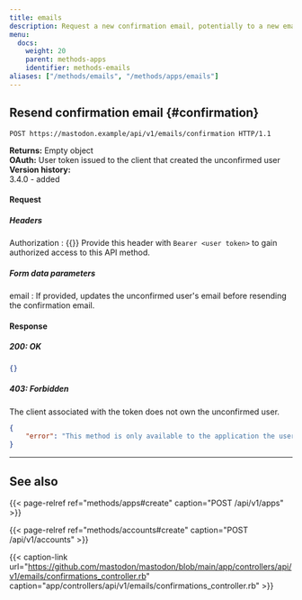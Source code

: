 ```yaml
---
title: emails
description: Request a new confirmation email, potentially to a new email address.
menu:
  docs:
    weight: 20
    parent: methods-apps
    identifier: methods-emails
aliases: ["/methods/emails", "/methods/apps/emails"]
---
```


<style>
#TableOfContents ul ul ul {display: none}
</style>

## Resend confirmation email {#confirmation}

```http
POST https://mastodon.example/api/v1/emails/confirmation HTTP/1.1
```

**Returns:** Empty object\
**OAuth:** User token issued to the client that created the unconfirmed user\
**Version history:**\
3.4.0 - added

#### Request
##### Headers

Authorization
: {{<required>}} Provide this header with `Bearer <user token>` to gain authorized access to this API method.

##### Form data parameters

email
: If provided, updates the unconfirmed user's email before resending the confirmation email.

#### Response
##### 200: OK

```json
{}
```

##### 403: Forbidden
The client associated with the token does not own the unconfirmed user.

```json
{
	"error": "This method is only available to the application the user originally signed-up with"
}
```

---

## See also

{{< page-relref ref="methods/apps#create" caption="POST /api/v1/apps" >}}

{{< page-relref ref="methods/accounts#create" caption="POST /api/v1/accounts" >}}

{{< caption-link url="https://github.com/mastodon/mastodon/blob/main/app/controllers/api/v1/emails/confirmations_controller.rb" caption="app/controllers/api/v1/emails/confirmations_controller.rb" >}}